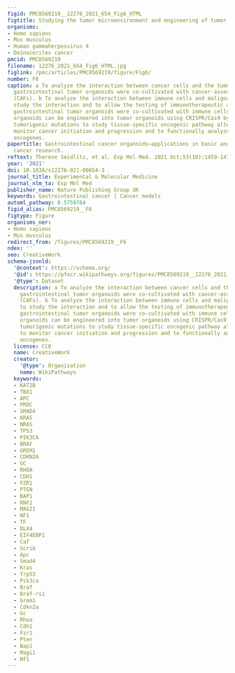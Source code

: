 ```yaml
---
figid: PMC8569219__12276_2021_654_Fig6_HTML
figtitle: Studying the tumor microenvironment and engineering of tumor organoids
organisms:
- Homo sapiens
- Mus musculus
- Human gammaherpesvirus 4
- Deinocerites cancer
pmcid: PMC8569219
filename: 12276_2021_654_Fig6_HTML.jpg
figlink: /pmc/articles/PMC8569219/figure/Fig6/
number: F6
caption: a To analyze the interaction between cancer cells and the tumor microenvironment,
  gastrointestinal tumor organoids were co-cultivated with cancer-associated fibroblasts
  (CAFs). b To analyze the interaction between immune cells and malignant cells, to
  study the interaction and to allow the testing of immunotherapeutic approaches,
  gastrointestinal tumor organoids were co-cultivated with immune cells. c Wild-type
  organoids can be engineered into tumor organoids using CRISPR/Cas9 by generating
  tumorigenic mutations to study tissue-specific oncogenic pathway alterations, to
  monitor cancer initiation and progression and to functionally analyze (candidate)
  oncogenes.
papertitle: Gastrointestinal cancer organoids—applications in basic and translational
  cancer research.
reftext: Therese Seidlitz, et al. Exp Mol Med. 2021 Oct;53(10):1459-1470.
year: '2021'
doi: 10.1038/s12276-021-00654-3
journal_title: Experimental & Molecular Medicine
journal_nlm_ta: Exp Mol Med
publisher_name: Nature Publishing Group UK
keywords: Gastrointestinal cancer | Cancer models
automl_pathway: 0.5759764
figid_alias: PMC8569219__F6
figtype: Figure
organisms_ner:
- Homo sapiens
- Mus musculus
redirect_from: /figures/PMC8569219__F6
ndex: ''
seo: CreativeWork
schema-jsonld:
  '@context': https://schema.org/
  '@id': https://pfocr.wikipathways.org/figures/PMC8569219__12276_2021_654_Fig6_HTML.html
  '@type': Dataset
  description: a To analyze the interaction between cancer cells and the tumor microenvironment,
    gastrointestinal tumor organoids were co-cultivated with cancer-associated fibroblasts
    (CAFs). b To analyze the interaction between immune cells and malignant cells,
    to study the interaction and to allow the testing of immunotherapeutic approaches,
    gastrointestinal tumor organoids were co-cultivated with immune cells. c Wild-type
    organoids can be engineered into tumor organoids using CRISPR/Cas9 by generating
    tumorigenic mutations to study tissue-specific oncogenic pathway alterations,
    to monitor cancer initiation and progression and to functionally analyze (candidate)
    oncogenes.
  license: CC0
  name: CreativeWork
  creator:
    '@type': Organization
    name: WikiPathways
  keywords:
  - KAT2B
  - TBX1
  - APC
  - PROC
  - SMAD4
  - KRAS
  - NRAS
  - TP53
  - PIK3CA
  - BRAF
  - GREM1
  - CDKN2A
  - GC
  - RHOA
  - CDH1
  - FZR1
  - PTEN
  - BAP1
  - RNF2
  - MAGI1
  - NF1
  - TF
  - DLX4
  - EIF4EBP1
  - Caf
  - Scrib
  - Apc
  - Smad4
  - Kras
  - Trp53
  - Pik3ca
  - Braf
  - Braf-rs1
  - Grem1
  - Cdkn2a
  - Gc
  - Rhoa
  - Cdh1
  - Fzr1
  - Pten
  - Bap1
  - Magi1
  - Nf1
---
```

